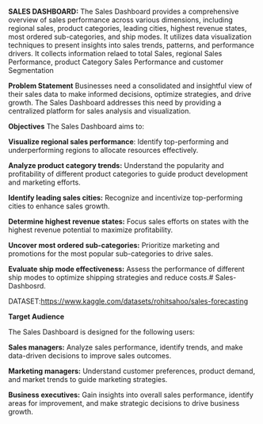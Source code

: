 **SALES DASHBOARD:**
The Sales Dashboard provides a comprehensive overview of sales performance across various dimensions, including regional sales, product categories, leading cities, highest revenue states, most ordered sub-categories, and ship modes. It utilizes data visualization techniques to present insights into sales trends, patterns, and performance drivers. It collects information relaed to total Sales, regional Sales Performance, product Category Sales Performance and customer Segmentation

**Problem Statement**
Businesses need a consolidated and insightful view of their sales data to make informed decisions, optimize strategies, and drive growth. The Sales Dashboard addresses this need by providing a centralized platform for sales analysis and visualization.

**Objectives**
The Sales Dashboard aims to:

**Visualize regional sales performance**: Identify top-performing and underperforming regions to allocate resources effectively.

**Analyze product category trends:** Understand the popularity and profitability of different product categories to guide product development and marketing efforts.

**Identify leading sales cities:** Recognize and incentivize top-performing cities to enhance sales growth.

**Determine highest revenue states:** Focus sales efforts on states with the highest revenue potential to maximize profitability.

**Uncover most ordered sub-categories:** Prioritize marketing and promotions for the most popular sub-categories to drive sales.

**Evaluate ship mode effectiveness:** Assess the performance of different ship modes to optimize shipping strategies and reduce costs.# Sales-Dashbosrd.

DATASET:https://www.kaggle.com/datasets/rohitsahoo/sales-forecasting

**Target Audience**

The Sales Dashboard is designed for the following users:

**Sales managers:** Analyze sales performance, identify trends, and make data-driven decisions to improve sales outcomes.

**Marketing managers:** Understand customer preferences, product demand, and market trends to guide marketing strategies.

**Business executives:** Gain insights into overall sales performance, identify areas for improvement, and make strategic decisions to drive business growth.

